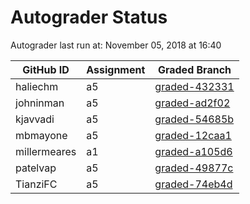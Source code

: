 # Autograder Status
Autograder last run at: November 05, 2018 at 16:40

| GitHub ID | Assignment | Graded Branch |
|-----------|------------|---------------|
| haliechm | a5 | [graded-432331](https://github.com/Fall2018COMP401-001/a5-haliechm/tree/graded-432331) | 
| johninman | a5 | [graded-ad2f02](https://github.com/Fall2018COMP401-001/a5-johninman/tree/graded-ad2f02) | 
| kjavvadi | a5 | [graded-54685b](https://github.com/Fall2018COMP401-001/a5-kjavvadi/tree/graded-54685b) | 
| mbmayone | a5 | [graded-12caa1](https://github.com/Fall2018COMP401-001/a5-mbmayone/tree/graded-12caa1) | 
| millermeares | a1 | [graded-a105d6](https://github.com/Fall2018COMP401-001/a1-millermeares/tree/graded-a105d6) | 
| patelvap | a5 | [graded-49877c](https://github.com/Fall2018COMP401-001/a5-patelvap/tree/graded-49877c) | 
| TianziFC | a5 | [graded-74eb4d](https://github.com/Fall2018COMP401-001/a5-TianziFC/tree/graded-74eb4d) | 
